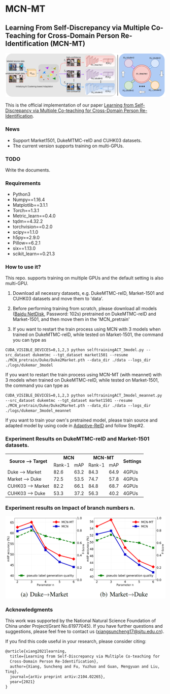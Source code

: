 # MCN-MT

## Learning From Self-Discrepancy via Multiple Co-Teaching for Cross-Domain Person Re-Identification (MCN-MT)

<img src='images/MCN-MT.png'/>

This is the official implementation of our paper [Learning from Self-Discrepancy via Multiple Co-teaching for Cross-Domain Person Re-Identification](http://arxiv.org/abs/2104.02265).

### News
- Support Market1501, DukeMTMC-reID and CUHK03 datasets.
- The current version supports training on multi-GPUs.


### TODO
Write the documents.

### Requirements
- Python3
- Numpy==1.16.4
- Matplotlib==3.1.1
- Torch==1.3.1
- Metric_learn==0.4.0
- tqdm==4.32.2
- torchvision==0.2.0
- scipy==1.1.0
- h5py==2.9.0
- Pillow==6.2.1
- six==1.13.0
- scikit_learn==0.21.3

### How to use it?
This repo. supports training on multiple GPUs and the default setting is also multi-GPU.

1. Download all necessry datasets, e.g. DukeMTMC-reID, Market-1501 and CUHK03 datasets and move them to 'data'.  

2. Before performing training from scratch, please download all models ([Baidu NetDisk](https://pan.baidu.com/s/1WcjIyvoW8RI-FrEdsnLVgg), Password: 102s) pretrained on DukeMTMC-reID and Market-1501, and then move them in the 'MCN_pretrain'

3. If you want to restart the train process using MCN with 3 models when trained on DukeMTMC-reID, while tested on Market-1501, the command you can type as
```
CUDA_VISIBLE_DEVICES=0,1,2,3 python selftrainingACT_3model.py --src_dataset dukemtmc --tgt_dataset market1501 --resume ./MCN_pretrain/Duke/Duke2Market.pth --data_dir ./data --logs_dir ./logs/dukemar_3model
```

If you want to restart the train process using MCN-MT (with meannet) with 3 models when trained on DukeMTMC-reID, while tested on Market-1501, the command you can type as
```
CUDA_VISIBLE_DEVICES=0,1,2,3 python selftrainingACT_3model_meannet.py --src_dataset dukemtmc --tgt_dataset market1501 --resume ./MCN_pretrain/Duke/Duke2Market.pth --data_dir ./data --logs_dir ./logs/dukemar_3model_meannet
```

If you want to train your own's pretrained model, please train source and adapted model by using code in [Adaptive-ReID](https://github.com/LcDog/DomainAdaptiveReID) and follow Step#2.

### Experiment Results on DukeMTMC-reID and Market-1501 datasets.
<!-- markdownlint-disable MD033 -->
<table>
    <tr>
        <th rowspan="2">Source --&gt; Target</th>
        <th colspan="2">MCN</th>
        <th colspan="2">MCN-MT</th>
        <th rowspan="2">Settings</th>
    </tr>
    <tr>
        <td>Rank-1</td>
        <td>mAP</td>
        <td>Rank-1</td>
        <td>mAP</td>
    </tr>
    <tr><td>Duke --&gt; Market</td><td>82.6</td><td>63.2</td><td>84.3</td><td>64.9</td><td>4GPUs</td></tr>
    <tr><td>Market --&gt; Duke</td><td>72.5</td><td>53.5</td><td>74.7</td><td>57.8</td><td>4GPUs</td></tr>
    <tr><td>CUHK03 --&gt; Market</td><td>82.2</td><td>66.1</td><td>84.8</td><td>68.7</td><td>4GPUs</td></tr>
    <tr><td>CUHK03 --&gt; Duke</td><td>53.3</td><td>37.2</td><td>56.3</td><td>40.2</td><td>4GPUs</td></tr>
</table>

### Experiment results on Impact of branch numbers n.
<img src='images/results.png'/>

### Acknowledgments
This work was supported by the National Natural Science Foundation of China under Project(Grant No.61977045).
If you have further questions and suggestions, please feel free to contact us (xiangsuncheng17@sjtu.edu.cn).

If you find this code useful in your research, please consider citing:
```
@article{xiang2021learning,
  title={Learning from Self-Discrepancy via Multiple Co-teaching for 
  Cross-Domain Person Re-Identification},
  author={Xiang, Suncheng and Fu, Yuzhuo and Guan, Mengyuan and Liu, Ting},
  journal={arXiv preprint arXiv:2104.02265},
  year={2021}
}
```